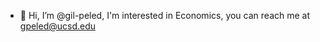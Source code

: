 - 👋 Hi, I’m @gil-peled, I'm interested in Economics, you can reach me at gpeled@ucsd.edu
 

<!---
gil-peled/gil-peled is a ✨ special ✨ repository because its `README.md` (this file) appears on your GitHub profile.
You can click the Preview link to take a look at your changes.
--->
